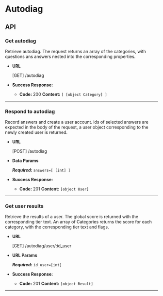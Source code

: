 # Autodiag

## API

### Get autodiag

 Retrieve autodiag.
 The request returns an array of the categories, with questions ans answers nested into the corresponding properties.

* **URL**

  [GET] /autodiag

* **Success Response:**

  * **Code:** 200
    **Content:** `[ [object Category] ]`

---

### Respond to autodiag

 Record answers and create a user account.
 ids of selected answers are expected in the body of the request, a user object corresponding to the newly created user is returned.

* **URL**

  [POST] /autodiag

* **Data Params**

  ***Required:***
   `answers=[ [int] ]`

* **Success Response:**

  * **Code:** 201
    **Content:** `[object User]`

---

### Get user results

 Retrieve the results of a user.
 The global score is returned with the corresponding tier text. An array of Categories returns the score for each category, with the corresponding tier text and flags.

* **URL**

  [GET] /autodiag/user/:id_user

*  **URL Params**

   ***Required:***
   `id_user=[int]`

* **Success Response:**

  * **Code:** 201
    **Content:** `[object Result]`

---